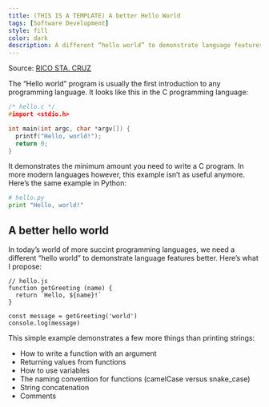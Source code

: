 ```yaml
---
title: (THIS IS A TEMPLATE) A better Hello World
tags: [Software Development]
style: fill
color: dark
description: A different “hello world” to demonstrate language features better.
---
```


Source: [RICO STA. CRUZ](https://ricostacruz.com/til/a-better-hello-world)

The “Hello world” program is usually the first introduction to any programming language. It looks like this in the C programming language:

```c
/* hello.c */
#import <stdio.h>

int main(int argc, char *argv[]) {
  printf("Hello, world!");
  return 0;
}
```

It demonstrates the minimum amount you need to write a C program. In more modern languages however, this example isn’t as useful anymore. Here’s the same example in Python:

```python
# hello.py
print "Hello, world!"
```

## A better hello world

In today’s world of more succint programming languages, we need a different “hello world” to demonstrate language features better. Here’s what I propose:

```
// hello.js
function getGreeting (name) {
  return `Hello, ${name}!`
}

const message = getGreeting('world')
console.log(message)
```

This simple example demonstrates a few more things than printing strings:

- How to write a function with an argument
- Returning values from functions
- How to use variables
- The naming convention for functions (camelCase versus snake_case)
- String concatenation
- Comments